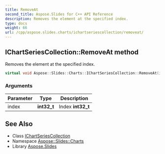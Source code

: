 ```yaml
---
title: RemoveAt
second_title: Aspose.Slides for C++ API Reference
description: Removes the element at the specified index.
type: docs
weight: 66
url: /cpp/aspose.slides.charts/ichartseriescollection/removeat/
---
```

## IChartSeriesCollection::RemoveAt method


Removes the element at the specified index.

```cpp
virtual void Aspose::Slides::Charts::IChartSeriesCollection::RemoveAt(int32_t index)=0
```


### Arguments

| Parameter | Type | Description |
| --- | --- | --- |
| index | **int32_t** | Index **int32_t** |

## See Also

* Class [IChartSeriesCollection](../)
* Namespace [Aspose::Slides::Charts](../../)
* Library [Aspose.Slides](../../../)
